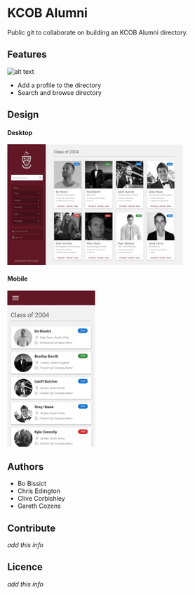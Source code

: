 # KCOB Alumni

Public git to collaborate on building an KCOB Alumni directory.

## Features

![alt text](https://img.shields.io/badge/version-0.01-brightgreen.svg "Logo Title Text 1")
* Add a profile to the directory
* Search and browse directory

## Design

#### Desktop
<img src="/assets/screenshots/desktop.jpg" width="400">

#### Mobile
<img src="/assets/screenshots/mobile.jpg" width="200">

## Authors

* Bo Bissict 
* Chris Edington
* Clive Corbishley
* Gareth Cozens

## Contribute

*add this info*

## Licence

*add this info*
